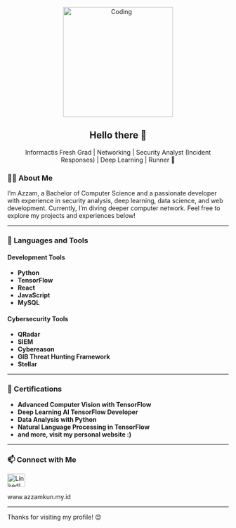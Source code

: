 <p align="center">
  <img alt="Coding" width="250" src="https://media.tenor.com/a2ckSILufD4AAAAC/attack-on-titan-aot.gif">
</p>

<h2 align="center">Hello there 👋</h2>
<p align="center">Informactis Fresh Grad | Networking | Security Analyst (Incident Responses) | Deep Learning | Runner 🚀</p>

### 👨‍💻 About Me
I’m Azzam, a Bachelor of Computer Science and a passionate developer with experience in security analysis, deep learning, data science, and web development. Currently, I’m diving deeper computer network. Feel free to explore my projects and experiences below!

---

### 🔨 Languages and Tools
#### Development Tools
- **Python**
- **TensorFlow**
- **React**
- **JavaScript**
- **MySQL**

#### Cybersecurity Tools
- **QRadar**
- **SIEM**
- **Cybereason**
- **GIB Threat Hunting Framework**
- **Stellar**

---

### 📜 Certifications
- **Advanced Computer Vision with TensorFlow**
- **Deep Learning AI TensorFlow Developer**
- **Data Analysis with Python**
- **Natural Language Processing in TensorFlow**
- **and more, visit my personal website :)**

---

### 📫 Connect with Me
<p align="left">
  <a href="https://linkedin.com/in/muh-azzam/" target="blank"><img align="center" src="https://raw.githubusercontent.com/rahuldkjain/github-profile-readme-generator/master/src/images/icons/Social/linked-in-alt.svg" alt="LinkedIn" height="30" width="40" /></a>
</p>
<p>
  www.azzamkun.my.id
</p>

---

Thanks for visiting my profile! 😊
